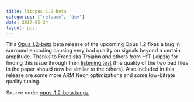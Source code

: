 ```yaml
---
title: libopus 1.2-beta
categories: ["release", "dev"]
date: 2017-05-24
layout: post
---
```


This [Opus 1.2-beta](https://archive.mozilla.org/pub/opus/opus-1.2-beta.tar.gz) beta release
of the upcoming Opus 1.2 fixes a bug in surround encoding causing very bad quality
on signals beyond a certain amplitude. Thanks to Franziska Trojahn and others from HfT Leipzig
for finding this issue through their [listening test](https://www.hft-leipzig.de/fileadmin/image_hftl/Institut_TKI/ESSV2017Trojahn.pdf) (the quality of the two bad files in the paper should now be similar to the others). Also included in this release are some more ARM Neon optimizations and some low-bitrate quality tuning.

Source code: [opus-1.2-beta.tar.gz](https://archive.mozilla.org/pub/opus/opus-1.2-beta.tar.gz)
